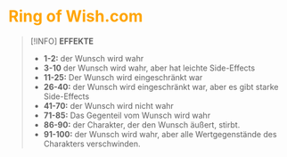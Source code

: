 # <font color = "orange">Ring of Wish.com</font>

>[!INFO] **EFFEKTE**
>- **1-2:** der Wunsch wird wahr
>- **3-10** der Wunsch wird wahr, aber hat leichte Side-Effects
>- **11-25:** Der Wunsch wird eingeschränkt war
>- **26-40:** der Wunsch wird eingeschränkt war, aber es gibt starke Side-Effects
>- **41-70:** der Wunsch wird nicht wahr
>- **71-85:** Das Gegenteil vom Wunsch wird wahr
>- **86-90:** der Charakter, der den Wunsch äußert, stirbt.
>- **91-100:** der Wunsch wird wahr, aber alle Wertgegenstände des Charakters verschwinden.

